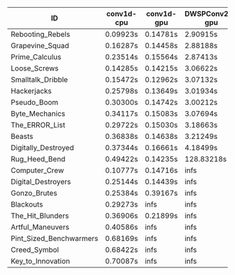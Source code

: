 |ID|conv1d-cpu|conv1d-gpu|DWSPConv2D-gpu|gemm-gpu|avg|
|-|-|-|-|-|-|
|Rebooting_Rebels|0.09923s|0.14781s|2.90915s|1.73367s|1.22246s|
|Grapevine_Squad|0.16287s|0.14458s|2.88188s|1.76865s|1.23950s|
|Prime_Calculus|0.23514s|0.15564s|2.87413s|1.73582s|1.25018s|
|Loose_Screws|0.14285s|0.14215s|3.06622s|1.87206s|1.30582s|
|Smalltalk_Dribble|0.15472s|0.12962s|3.07132s|1.92386s|1.31988s|
|Hackerjacks|0.25798s|0.13649s|3.01934s|1.92928s|1.33577s|
|Pseudo_Boom|0.30300s|0.14742s|3.00212s|2.01250s|1.36626s|
|Byte_Mechanics|0.34117s|0.15083s|3.07694s|1.97519s|1.38604s|
|The_ERROR_List|0.29722s|0.15030s|3.18663s|2.04020s|1.41858s|
|Beasts|0.36838s|0.14638s|3.21249s|2.09850s|1.45644s|
|Digitally_Destroyed|0.37344s|0.16661s|4.18499s|2.53373s|1.81469s|
|Rug_Heed_Bend|0.49422s|0.14235s|128.83218s|4.40816s|33.46923s|
|Computer_Crew|0.10777s|0.14716s|infs|4.40818s|infs|
|Digital_Destroyers|0.25144s|0.14439s|infs|1.91324s|infs|
|Gonzo_Brutes|0.25384s|0.39167s|infs|4.41857s|infs|
|Blackouts|0.29273s|infs|infs|1.78580s|infs|
|The_Hit_Blunders|0.36906s|0.21899s|infs|1.97459s|infs|
|Artful_Maneuvers|0.40586s|infs|infs|4.61921s|infs|
|Pint_Sized_Benchwarmers|0.68169s|infs|infs|4.45119s|infs|
|Creed_Symbol|0.68422s|infs|infs|4.48092s|infs|
|Key_to_Innovation|0.70087s|infs|infs|4.51635s|infs|

